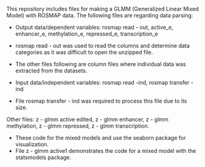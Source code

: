 This repository includes files for making a GLMM (Generalized Linear Mixed Model) with ROSMAP data. 
The following files are regarding data parsing:
- Output data/dependent variables: rosmap read - out, active_e, enhancer_e, methylation_e, repressed_e, transcription_e
- rosmap read - out was used to read the columns and determine data categories as it was difficult to open the            unzipped file. 
- The other files following are column files where individual data was extracted from the datasets.

- Input data/independent variables: rosmap read -ind, rosmap transfer - ind
- File rosmap transfer - ind was required to process this file due to its size.

Other files: z - glmm active edited, z - glmm enhancer, z - glmm methylation, z - glmm repressed, z - glmm transcription.
- These code for the mixed models and use the seaborn package for visualization.
- File z - glmm active1 demonstrates the code for a mixed model with the statsmodels package.
        
        
      
